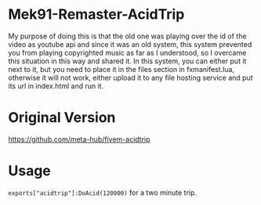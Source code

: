 # Mek91-Remaster-AcidTrip

My purpose of doing this is that the old one was playing over the id of the video as youtube api and since it was an old system, this system prevented you from playing copyrighted music as far as I understood, so I overcame this situation in this way and shared it. In this system, you can either put it next to it, but you need to place it in the files section in fxmanifest.lua, otherwise it will not work, either upload it to any file hosting service and put its url in index.html and run it.

# Original Version
https://github.com/meta-hub/fivem-acidtrip

# Usage
```exports["acidtrip"]:DoAcid(120000)``` for a two minute trip.
